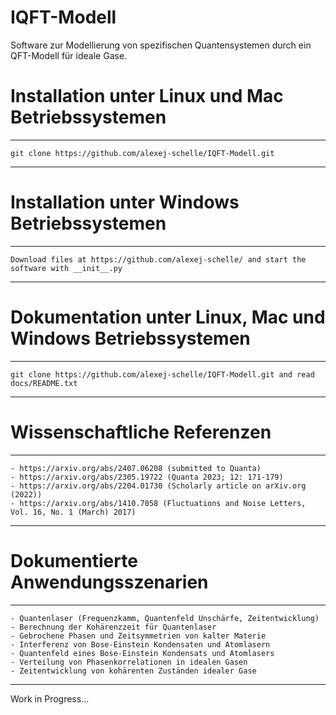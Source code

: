 # IQFT-Modell
Software zur Modellierung von spezifischen Quantensystemen durch ein QFT-Modell für ideale Gase.

# Installation unter Linux und Mac Betriebssystemen
*********************************************************************************************************************
    git clone https://github.com/alexej-schelle/IQFT-Modell.git
*********************************************************************************************************************

# Installation unter Windows Betriebssystemen
*********************************************************************************************************************
    Download files at https://github.com/alexej-schelle/ and start the software with __init__.py
*********************************************************************************************************************

# Dokumentation unter Linux, Mac und Windows Betriebssystemen
*********************************************************************************************************************
    git clone https://github.com/alexej-schelle/IQFT-Modell.git and read docs/README.txt
*********************************************************************************************************************

# Wissenschaftliche Referenzen
*********************************************************************************************************************
    - https://arxiv.org/abs/2407.06208 (submitted to Quanta)
    - https://arxiv.org/abs/2305.19722 (Quanta 2023; 12: 171-179)
    - https://arxiv.org/abs/2204.01730 (Scholarly article on arXiv.org (2022))
    - https://arxiv.org/abs/1410.7058 (Fluctuations and Noise Letters, Vol. 16, No. 1 (March) 2017)
*********************************************************************************************************************

# Dokumentierte Anwendungsszenarien
*********************************************************************************************************************

    - Quantenlaser (Frequenzkamm, Quantenfeld Unschärfe, Zeitentwicklung)
    - Berechnung der Kohärenzzeit für Quantenlaser
    - Gebrochene Phasen und Zeitsymmetrien von kalter Materie
    - Interferenz von Bose-Einstein Kondensaten und Atomlasern
    - Quantenfeld eines Bose-Einstein Kondensats und Atomlasers
    - Verteilung von Phasenkorrelationen in idealen Gasen
    - Zeitentwicklung von kohärenten Zuständen idealer Gase
    
*********************************************************************************************************************



Work in Progress...

